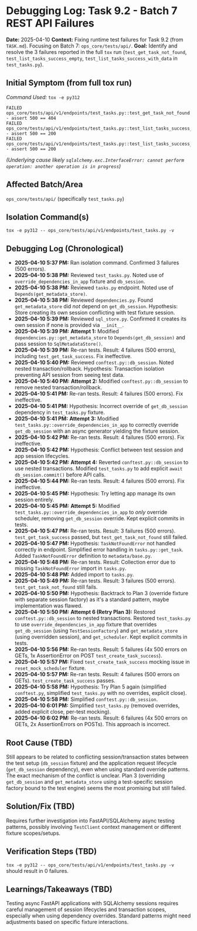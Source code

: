 # Debugging Log: Task 9.2 - Batch 7 REST API Failures

**Date:** 2025-04-10
**Context:** Fixing runtime test failures for Task 9.2 (from `TASK.md`). Focusing on Batch 7: `ops_core/tests/api/`.
**Goal:** Identify and resolve the 3 failures reported in the full `tox` run (`test_get_task_not_found`, `test_list_tasks_success_empty`, `test_list_tasks_success_with_data` in `test_tasks.py`).

## Initial Symptom (from full tox run)

*Command Used:* `tox -e py312`

```
FAILED ops_core/tests/api/v1/endpoints/test_tasks.py::test_get_task_not_found - assert 500 == 404
FAILED ops_core/tests/api/v1/endpoints/test_tasks.py::test_list_tasks_success_empty - assert 500 == 200
FAILED ops_core/tests/api/v1/endpoints/test_tasks.py::test_list_tasks_success_with_data - assert 500 == 200
```
*(Underlying cause likely `sqlalchemy.exc.InterfaceError: cannot perform operation: another operation is in progress`)*

## Affected Batch/Area

`ops_core/tests/api/` (specifically `test_tasks.py`)

## Isolation Command(s)

`tox -e py312 -- ops_core/tests/api/v1/endpoints/test_tasks.py -v`

## Debugging Log (Chronological)

- **2025-04-10 5:37 PM:** Ran isolation command. Confirmed 3 failures (500 errors).
- **2025-04-10 5:38 PM:** Reviewed `test_tasks.py`. Noted use of `override_dependencies_in_app` fixture and `db_session`.
- **2025-04-10 5:38 PM:** Reviewed `tasks.py` endpoint. Noted use of `Depends(get_metadata_store)`.
- **2025-04-10 5:38 PM:** Reviewed `dependencies.py`. Found `get_metadata_store` did *not* depend on `get_db_session`. Hypothesis: Store creating its own session conflicting with test fixture session.
- **2025-04-10 5:39 PM:** Reviewed `sql_store.py`. Confirmed it creates its own session if none is provided via `__init__`.
- **2025-04-10 5:39 PM:** **Attempt 1:** Modified `dependencies.py::get_metadata_store` to `Depends(get_db_session)` and pass session to `SqlMetadataStore()`.
- **2025-04-10 5:39 PM:** Re-ran tests. Result: 4 failures (500 errors), including `test_get_task_success`. Fix ineffective.
- **2025-04-10 5:40 PM:** Reviewed `conftest.py::db_session`. Noted nested transaction/rollback. Hypothesis: Transaction isolation preventing API session from seeing test data.
- **2025-04-10 5:40 PM:** **Attempt 2:** Modified `conftest.py::db_session` to remove nested transaction/rollback.
- **2025-04-10 5:41 PM:** Re-ran tests. Result: 4 failures (500 errors). Fix ineffective.
- **2025-04-10 5:41 PM:** Hypothesis: Incorrect override of `get_db_session` dependency in `test_tasks.py` fixture.
- **2025-04-10 5:41 PM:** **Attempt 3:** Modified `test_tasks.py::override_dependencies_in_app` to correctly override `get_db_session` with an async generator yielding the fixture session.
- **2025-04-10 5:42 PM:** Re-ran tests. Result: 4 failures (500 errors). Fix ineffective.
- **2025-04-10 5:42 PM:** Hypothesis: Conflict between test session and app session lifecycles.
- **2025-04-10 5:42 PM:** **Attempt 4:** Reverted `conftest.py::db_session` to use nested transactions. Modified `test_tasks.py` to add explicit `await db_session.commit()` before API calls.
- **2025-04-10 5:44 PM:** Re-ran tests. Result: 4 failures (500 errors). Fix ineffective.
- **2025-04-10 5:45 PM:** Hypothesis: Try letting app manage its own session entirely.
- **2025-04-10 5:45 PM:** **Attempt 5:** Modified `test_tasks.py::override_dependencies_in_app` to *only* override scheduler, removing `get_db_session` override. Kept explicit commits in tests.
- **2025-04-10 5:47 PM:** Re-ran tests. Result: 3 failures (500 errors). `test_get_task_success` passed, but `test_get_task_not_found` still failed.
- **2025-04-10 5:47 PM:** Hypothesis: `TaskNotFoundError` not handled correctly in endpoint. Simplified error handling in `tasks.py::get_task`. Added `TaskNotFoundError` definition to `metadata/base.py`.
- **2025-04-10 5:48 PM:** Re-ran tests. Result: Collection error due to missing `TaskNotFoundError` import in `tasks.py`.
- **2025-04-10 5:48 PM:** Added import to `tasks.py`.
- **2025-04-10 5:49 PM:** Re-ran tests. Result: 3 failures (500 errors). `test_get_task_not_found` still fails.
- **2025-04-10 5:50 PM:** Hypothesis: Backtrack to Plan 3 (override fixture with separate session factory) as it's a standard pattern, maybe implementation was flawed.
- **2025-04-10 5:50 PM:** **Attempt 6 (Retry Plan 3):** Restored `conftest.py::db_session` to nested transactions. Restored `test_tasks.py` to use `override_dependencies_in_app` fixture that overrides `get_db_session` (using `TestSessionFactory`) and `get_metadata_store` (using overridden session), and `get_scheduler`. Kept explicit commits in tests.
- **2025-04-10 5:56 PM:** Re-ran tests. Result: 5 failures (4x 500 errors on GETs, 1x AssertionError on POST `test_create_task_success`).
- **2025-04-10 5:57 PM:** Fixed `test_create_task_success` mocking issue in `reset_mock_scheduler` fixture.
- **2025-04-10 5:57 PM:** Re-ran tests. Result: 4 failures (500 errors on GETs). `test_create_task_success` passes.
- **2025-04-10 5:58 PM:** Hypothesis: Try Plan 5 again (simplified `conftest.py`, simplified `test_tasks.py` with no overrides, explicit close).
- **2025-04-10 5:58 PM:** Simplified `conftest.py::db_session`.
- **2025-04-10 6:01 PM:** Simplified `test_tasks.py` (removed overrides, added explicit close, per-test mocking).
- **2025-04-10 6:02 PM:** Re-ran tests. Result: 6 failures (4x 500 errors on GETs, 2x AssertionErrors on POSTs). This approach is incorrect.

## Root Cause (TBD)

Still appears to be related to conflicting session/transaction states between the test setup (`db_session` fixture) and the application request lifecycle (`get_db_session` dependency), even when using standard override patterns. The exact mechanism of the conflict is unclear. Plan 3 (overriding `get_db_session` and `get_metadata_store` using a test-specific session factory bound to the test engine) seems the most promising but still failed.

## Solution/Fix (TBD)

Requires further investigation into FastAPI/SQLAlchemy async testing patterns, possibly involving `TestClient` context management or different fixture scopes/setups.

## Verification Steps (TBD)

`tox -e py312 -- ops_core/tests/api/v1/endpoints/test_tasks.py -v` should result in 0 failures.

## Learnings/Takeaways (TBD)

Testing async FastAPI applications with SQLAlchemy sessions requires careful management of session lifecycles and transaction scopes, especially when using dependency overrides. Standard patterns might need adjustments based on specific fixture interactions.
